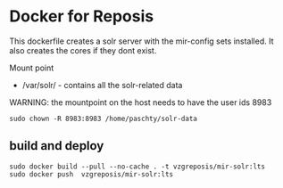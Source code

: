 # Docker for Reposis

This dockerfile creates a solr server with the mir-config sets installed. It also creates the cores if they dont exist.

Mount point
- /var/solr/ - contains all the solr-related data

WARNING: the mountpoint on the host needs to have the user ids 8983
```
sudo chown -R 8983:8983 /home/paschty/solr-data
```

## build and deploy
```
sudo docker build --pull --no-cache . -t vzgreposis/mir-solr:lts
sudo docker push  vzgreposis/mir-solr:lts
```
